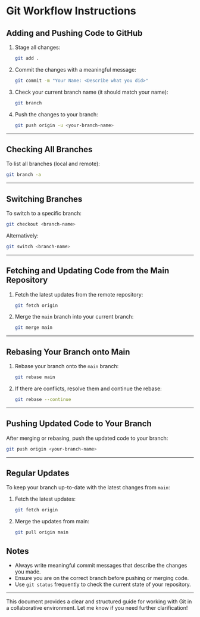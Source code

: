 # Git Workflow Instructions

## Adding and Pushing Code to GitHub
1. Stage all changes:
   ```bash
   git add .
   ```
2. Commit the changes with a meaningful message:
   ```bash
   git commit -m "Your Name: <Describe what you did>"
   ```
3. Check your current branch name (it should match your name):
   ```bash
   git branch
   ```
4. Push the changes to your branch:
   ```bash
   git push origin -u <your-branch-name>
   ```

---

## Checking All Branches
To list all branches (local and remote):
```bash
git branch -a
```

---

## Switching Branches
To switch to a specific branch:
```bash
git checkout <branch-name>
```
Alternatively:
```bash
git switch <branch-name>
```

---

## Fetching and Updating Code from the Main Repository
1. Fetch the latest updates from the remote repository:
   ```bash
   git fetch origin
   ```
2. Merge the `main` branch into your current branch:
   ```bash
   git merge main
   ```

---

## Rebasing Your Branch onto Main
1. Rebase your branch onto the `main` branch:
   ```bash
   git rebase main
   ```
2. If there are conflicts, resolve them and continue the rebase:
   ```bash
   git rebase --continue
   ```

---

## Pushing Updated Code to Your Branch
After merging or rebasing, push the updated code to your branch:
```bash
git push origin <your-branch-name>
```

---

## Regular Updates
To keep your branch up-to-date with the latest changes from `main`:

1. Fetch the latest updates:
   ```bash
   git fetch origin
   ```
2. Merge the updates from main:
   ```bash
   git pull origin main
   ```   

## Notes
- Always write meaningful commit messages that describe the changes you made.
- Ensure you are on the correct branch before pushing or merging code.
- Use `git status` frequently to check the current state of your repository.

---

This document provides a clear and structured guide for working with Git in a collaborative environment. Let me know if you need further clarification!
